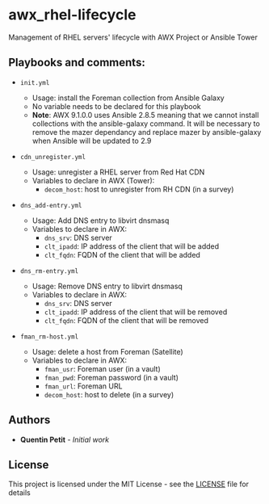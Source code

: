 # awx_rhel-lifecycle
   Management of RHEL servers' lifecycle with AWX Project or Ansible Tower

## Playbooks and comments:

* `init.yml`
  - Usage: install the Foreman collection from Ansible Galaxy      
  - No variable needs to be declared for this playbook 
  - **Note**: AWX 9.1.0.0 uses Ansible 2.8.5 meaning that we cannot install collections with the ansible-galaxy command. It will be necessary to remove the mazer dependancy and replace mazer by ansible-galaxy when Ansible will be updated to 2.9

* `cdn_unregister.yml`
  - Usage: unregister a RHEL server from Red Hat CDN     
  - Variables to declare in AWX (Tower):
    - `decom_host`: host to unregister from RH CDN (in a survey)      

* `dns_add-entry.yml`
  - Usage: Add DNS entry to libvirt dnsmasq
  - Variables to declare in AWX:
    - `dns_srv`: DNS server
    - `clt_ipadd`: IP address of the client that will be added
    - `clt_fqdn`: FQDN of the client that will be added

* `dns_rm-entry.yml`
  - Usage: Remove DNS entry to libvirt dnsmasq
  - Variables to declare in AWX:
    - `dns_srv`: DNS server
    - `clt_ipadd`: IP address of the client that will be removed
    - `clt_fqdn`: FQDN of the client that will be removed

* `fman_rm-host.yml`
  - Usage: delete a host from Foreman (Satellite)
  - Variables to declare in AWX:
    - `fman_usr`: Foreman user (in a vault)
    - `fman_pwd`: Foreman password (in a vault)
    - `fman_url`: Foreman URL
    - `decom_host`: host to delete (in a survey)

## Authors

* **Quentin Petit** - *Initial work*

## License

This project is licensed under the MIT License - see the [LICENSE](LICENSE) file for details
